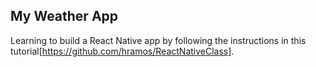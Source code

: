 ## My Weather App
Learning to build a React Native app by following the instructions in this tutorial[https://github.com/hramos/ReactNativeClass].
